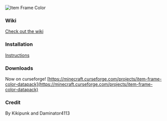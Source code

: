 ![Item Frame Color](http://mapmaking.fr/datapack/image/Item-Frame-Color.png)

### Wiki
[Check out the wiki](https://github.com/kikipunk/Item-Frame-Color-DataPack/wiki)

### Installation 
[Instructions](https://github.com/kikipunk/Item-Frame-Color-DataPack/wiki/Installation)

### Downloads
Now on curseforge! [https://minecraft.curseforge.com/projects/item-frame-color-datapack](https://minecraft.curseforge.com/projects/item-frame-color-datapack)

### Credit
By Kikipunk and Daminator4113
